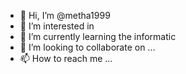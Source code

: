 - 👋 Hi, I’m @metha1999
- 👀 I’m interested in 
- 🌱 I’m currently learning the informatic
- 💞️ I’m looking to collaborate on ...
- 📫 How to reach me ...

<!---
metha1999/metha1999 is a ✨ special ✨ repository because its `README.md` (this file) appears on your GitHub profile.
You can click the Preview link to take a look at your changes.
--->
